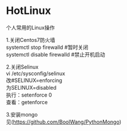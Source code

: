 # HotLinux
个人常用的Linux操作

1.关闭Centos7防火墙  
systemctl stop firewalld #暂时关闭  
systemctl disable firewalld #禁止开机启动  

2.关闭Selinux  
vi /etc/sysconfig/selinux  
改#SELINUX=enforcing  
为SELINUX=disabled  
执行：setenforce 0  
查看：getenforce  

3.安装mongo  
见(https://github.com/BoolWang/PythonMongo)  



  
